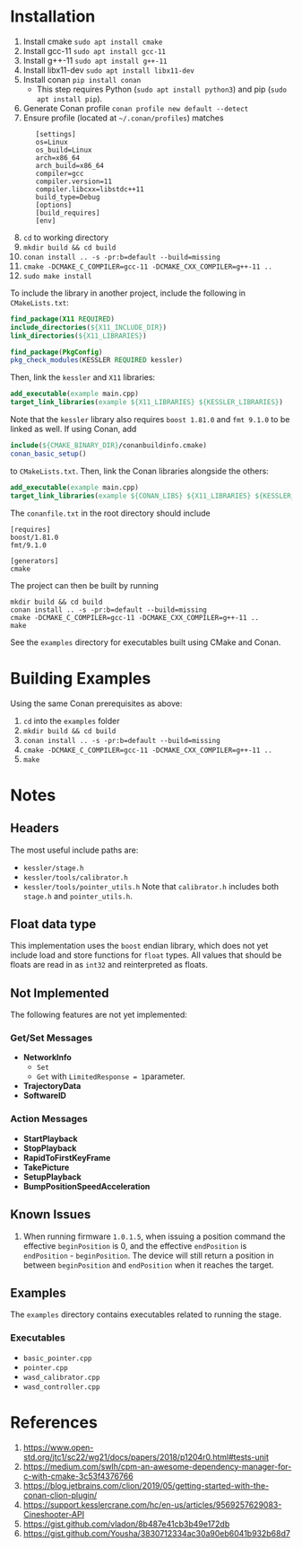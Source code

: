 # Installation
1) Install cmake `sudo apt install cmake`
2) Install gcc-11 `sudo apt install gcc-11`
3) Install g++-11 `sudo apt install g++-11`
4) Install libx11-dev `sudo apt install libx11-dev`
5) Install conan `pip install conan`
   * This step requires Python  (`sudo apt install python3`) and pip (`sudo apt install pip`).
6) Generate Conan profile `conan profile new default --detect`
7) Ensure profile (located at `~/.conan/profiles`) matches 
   ```
      [settings]
      os=Linux
      os_build=Linux
      arch=x86_64
      arch_build=x86_64
      compiler=gcc
      compiler.version=11
      compiler.libcxx=libstdc++11
      build_type=Debug
      [options]
      [build_requires]
      [env]
    ```
8) `cd` to working directory
9) `mkdir build && cd build`
10) `conan install .. -s -pr:b=default --build=missing`
11) `cmake -DCMAKE_C_COMPILER=gcc-11 -DCMAKE_CXX_COMPILER=g++-11 ..`
12) `sudo make install`

To include the library in another project, include the following in `CMakeLists.txt`:
```cmake
find_package(X11 REQUIRED)
include_directories(${X11_INCLUDE_DIR})
link_directories(${X11_LIBRARIES})

find_package(PkgConfig)
pkg_check_modules(KESSLER REQUIRED kessler)
```
Then, link the `kessler` and `X11` libraries:
```cmake
add_executable(example main.cpp)
target_link_libraries(example ${X11_LIBRARIES} ${KESSLER_LIBRARIES})
```
Note that the `kessler` library also requires `boost 1.81.0` and `fmt 9.1.0` to be linked as well. If using Conan, add
```cmake
include(${CMAKE_BINARY_DIR}/conanbuildinfo.cmake)
conan_basic_setup()
```
to `CMakeLists.txt`. Then, link the Conan libraries alongside the others:
```cmake
add_executable(example main.cpp)
target_link_libraries(example ${CONAN_LIBS} ${X11_LIBRARIES} ${KESSLER_LIBRARIES})
```
The `conanfile.txt` in the root directory should include
```
[requires]
boost/1.81.0
fmt/9.1.0

[generators]
cmake
```
The project can then be built by running
```
mkdir build && cd build
conan install .. -s -pr:b=default --build=missing
cmake -DCMAKE_C_COMPILER=gcc-11 -DCMAKE_CXX_COMPILER=g++-11 ..
make
```
See the `examples` directory for executables built using CMake and Conan.

# Building Examples 
Using the same Conan prerequisites as above:
1) `cd` into the `examples` folder
2) `mkdir build && cd build`
3) `conan install .. -s -pr:b=default --build=missing`
4) `cmake -DCMAKE_C_COMPILER=gcc-11 -DCMAKE_CXX_COMPILER=g++-11 ..`
5) `make`

# Notes

## Headers
The most useful include paths are:
* `kessler/stage.h`
* `kessler/tools/calibrator.h`
* `kessler/tools/pointer_utils.h`
Note that `calibrator.h` includes both `stage.h` and `pointer_utils.h`.

## Float data type
This implementation uses the `boost` endian library, which does not yet include load and store functions for `float` types. All values that should be floats are read in as `int32` and reinterpreted as floats.

## Not Implemented
The following features are not yet implemented:

### Get/Set Messages
* **NetworkInfo**
  * `Set`
  * `Get` with `LimitedResponse = 1`parameter.
* **TrajectoryData**
* **SoftwareID**

### Action Messages
* **StartPlayback**
* **StopPlayback**
* **RapidToFirstKeyFrame**
* **TakePicture**
* **SetupPlayback**
* **BumpPositionSpeedAcceleration**

## Known Issues
1) When running firmware `1.0.1.5`, when issuing a position command the effective `beginPosition` is 0, and the effective `endPosition` is `endPosition` - `beginPosition`. The device will still return a position in between `beginPosition` and `endPosition` when it reaches the target.

## Examples
The `examples` directory contains executables related to running the stage.
### Executables
* `basic_pointer.cpp`
* `pointer.cpp`
* `wasd_calibrator.cpp`
* `wasd_controller.cpp`

# References
1) https://www.open-std.org/jtc1/sc22/wg21/docs/papers/2018/p1204r0.html#tests-unit
2) https://medium.com/swlh/cpm-an-awesome-dependency-manager-for-c-with-cmake-3c53f4376766
3) https://blog.jetbrains.com/clion/2019/05/getting-started-with-the-conan-clion-plugin/
4) https://support.kesslercrane.com/hc/en-us/articles/9569257629083-Cineshooter-API
5) https://gist.github.com/vladon/8b487e41cb3b49e172db
6) https://gist.github.com/Yousha/3830712334ac30a90eb6041b932b68d7